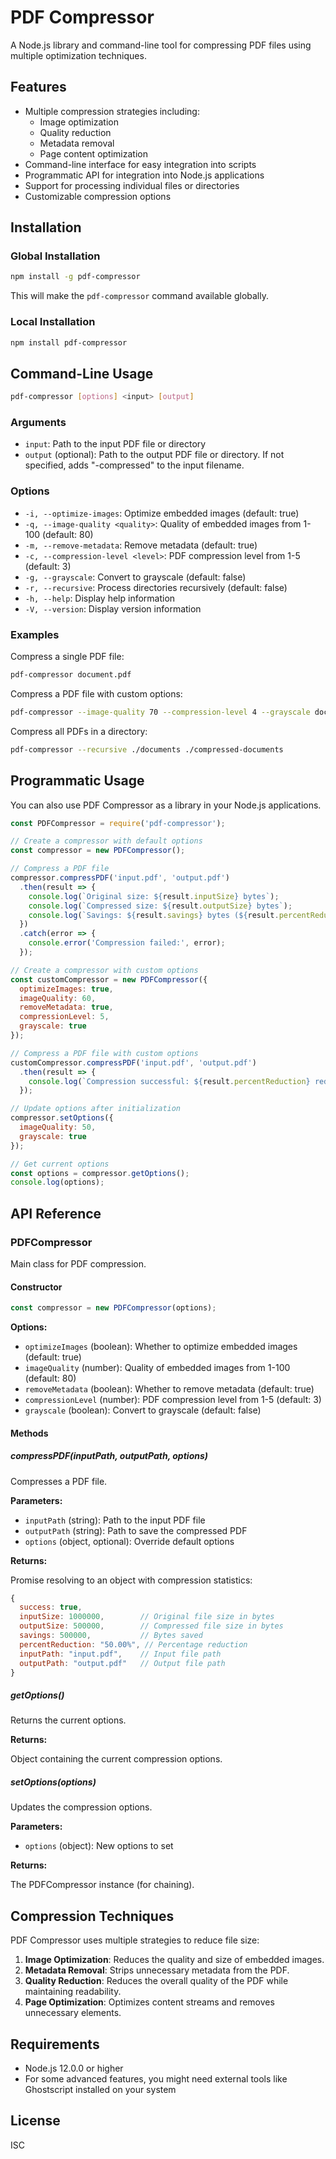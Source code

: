 # PDF Compressor

A Node.js library and command-line tool for compressing PDF files using multiple optimization techniques.

## Features

- Multiple compression strategies including:
  - Image optimization
  - Quality reduction
  - Metadata removal
  - Page content optimization
- Command-line interface for easy integration into scripts
- Programmatic API for integration into Node.js applications
- Support for processing individual files or directories
- Customizable compression options

## Installation

### Global Installation

```bash
npm install -g pdf-compressor
```

This will make the `pdf-compressor` command available globally.

### Local Installation

```bash
npm install pdf-compressor
```

## Command-Line Usage

```bash
pdf-compressor [options] <input> [output]
```

### Arguments

- `input`: Path to the input PDF file or directory
- `output` (optional): Path to the output PDF file or directory. If not specified, adds "-compressed" to the input filename.

### Options

- `-i, --optimize-images`: Optimize embedded images (default: true)
- `-q, --image-quality <quality>`: Quality of embedded images from 1-100 (default: 80)
- `-m, --remove-metadata`: Remove metadata (default: true)
- `-c, --compression-level <level>`: PDF compression level from 1-5 (default: 3)
- `-g, --grayscale`: Convert to grayscale (default: false)
- `-r, --recursive`: Process directories recursively (default: false)
- `-h, --help`: Display help information
- `-V, --version`: Display version information

### Examples

Compress a single PDF file:
```bash
pdf-compressor document.pdf
```

Compress a PDF file with custom options:
```bash
pdf-compressor --image-quality 70 --compression-level 4 --grayscale document.pdf compressed.pdf
```

Compress all PDFs in a directory:
```bash
pdf-compressor --recursive ./documents ./compressed-documents
```

## Programmatic Usage

You can also use PDF Compressor as a library in your Node.js applications.

```javascript
const PDFCompressor = require('pdf-compressor');

// Create a compressor with default options
const compressor = new PDFCompressor();

// Compress a PDF file
compressor.compressPDF('input.pdf', 'output.pdf')
  .then(result => {
    console.log(`Original size: ${result.inputSize} bytes`);
    console.log(`Compressed size: ${result.outputSize} bytes`);
    console.log(`Savings: ${result.savings} bytes (${result.percentReduction})`);
  })
  .catch(error => {
    console.error('Compression failed:', error);
  });

// Create a compressor with custom options
const customCompressor = new PDFCompressor({
  optimizeImages: true,
  imageQuality: 60,
  removeMetadata: true,
  compressionLevel: 5,
  grayscale: true
});

// Compress a PDF file with custom options
customCompressor.compressPDF('input.pdf', 'output.pdf')
  .then(result => {
    console.log(`Compression successful: ${result.percentReduction} reduction`);
  });

// Update options after initialization
compressor.setOptions({
  imageQuality: 50,
  grayscale: true
});

// Get current options
const options = compressor.getOptions();
console.log(options);
```

## API Reference

### PDFCompressor

Main class for PDF compression.

#### Constructor

```javascript
const compressor = new PDFCompressor(options);
```

**Options:**

- `optimizeImages` (boolean): Whether to optimize embedded images (default: true)
- `imageQuality` (number): Quality of embedded images from 1-100 (default: 80)
- `removeMetadata` (boolean): Whether to remove metadata (default: true)
- `compressionLevel` (number): PDF compression level from 1-5 (default: 3)
- `grayscale` (boolean): Convert to grayscale (default: false)

#### Methods

##### compressPDF(inputPath, outputPath, options)

Compresses a PDF file.

**Parameters:**

- `inputPath` (string): Path to the input PDF file
- `outputPath` (string): Path to save the compressed PDF
- `options` (object, optional): Override default options

**Returns:**

Promise resolving to an object with compression statistics:

```javascript
{
  success: true,
  inputSize: 1000000,        // Original file size in bytes
  outputSize: 500000,        // Compressed file size in bytes
  savings: 500000,           // Bytes saved
  percentReduction: "50.00%", // Percentage reduction
  inputPath: "input.pdf",    // Input file path
  outputPath: "output.pdf"   // Output file path
}
```

##### getOptions()

Returns the current options.

**Returns:**

Object containing the current compression options.

##### setOptions(options)

Updates the compression options.

**Parameters:**

- `options` (object): New options to set

**Returns:**

The PDFCompressor instance (for chaining).

## Compression Techniques

PDF Compressor uses multiple strategies to reduce file size:

1. **Image Optimization**: Reduces the quality and size of embedded images.
2. **Metadata Removal**: Strips unnecessary metadata from the PDF.
3. **Quality Reduction**: Reduces the overall quality of the PDF while maintaining readability.
4. **Page Optimization**: Optimizes content streams and removes unnecessary elements.

## Requirements

- Node.js 12.0.0 or higher
- For some advanced features, you might need external tools like Ghostscript installed on your system

## License

ISC
